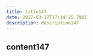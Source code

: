 ```yaml
---
title: title147
date: 2017-03-17T17:14:25.798Z
description: description147
---
```


## content147
  
